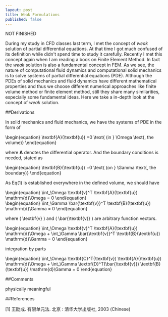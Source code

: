 ```yaml
---
layout: post
title: Weak Formulations
published: false
---
```


NOT FINISHED

During my study in CFD classes last term, I met the concept of _weak_ solution of partial differential equations. At that time I got much confused of its definition while didn't spend time to study it carefully. Recently I met this concept again when I am reading a book on Finite Element Method. In fact the _weak_ solution is also a fundamental concept in FEM. As we see, the nature of computational fluid dynamics and computational solid mechanics is to solve systems of partial differential equations (PDE). Although the PDEs of solid mechanics and fluid dynamics have different mathematical properties and thus we choose different numerical approaches like finite volume method or finite element method, still they share many similarities, especially some fundamental ideas. Here we take a in-depth look at the concept of _weak_ solution.

##Derivations

<p>

In solid mechanics and fluid mechanics, we have the systems of PDE in the form of

<div class="equation">
\begin{equation}
\textbf{A}(\textbf{u}) =0 \text{ (in } \Omega \text{, the volume)}
\end{equation}
</div>

where **A** denotes the differential operator. And the boundary conditions is needed, stated as

<div class="equation">
\begin{equation}
\textbf{B}(\textbf{u}) =0 \text{ (on } \Gamma \text{, the boundary)}
\end{equation}
</div>

As Eq(1) is established everywhere in the defined volume, we should have

<div class="equation">
\begin{equation}
\int_\Omega \textbf{v}^T \textbf{A}(\textbf{u}) \mathrm{d}\Omega = 0
\end{equation}
</div>

<div class="equation">
\begin{equation}
\int_\Gamma \bar{\textbf{v}}^T \textbf{B}(\textbf{u}) \mathrm{d}\Gamma = 0
\end{equation}
</div>

where \( \textbf{v} \) and \( \bar{\textbf{v}} \) are arbitrary function vectors.




<div class="equation">
\begin{equation}
\int_\Omega \textbf{v}^T \textbf{A}(\textbf{u}) \mathrm{d}\Omega + \int_\Gamma \bar{\textbf{v}}^T \textbf{B}(\textbf{u}) \mathrm{d}\Gamma = 0
\end{equation}
</div>

integration by parts

<div class="equation">
\begin{equation}
\int_\Omega \textbf{C}^T(\textbf{v}) \textbf{A}(\textbf{u}) \mathrm{d}\Omega + \int_\Gamma \textbf{D}^T(\bar{\textbf{v}}) \textbf{B}(\textbf{u}) \mathrm{d}\Gamma = 0
\end{equation}
</div>

</p>

##Comments

physically meaningful


##References

<p> [1] 王勖成.  有限单元法.  北京 : 清华大学出版社, 2003 (Chinese)</p>
